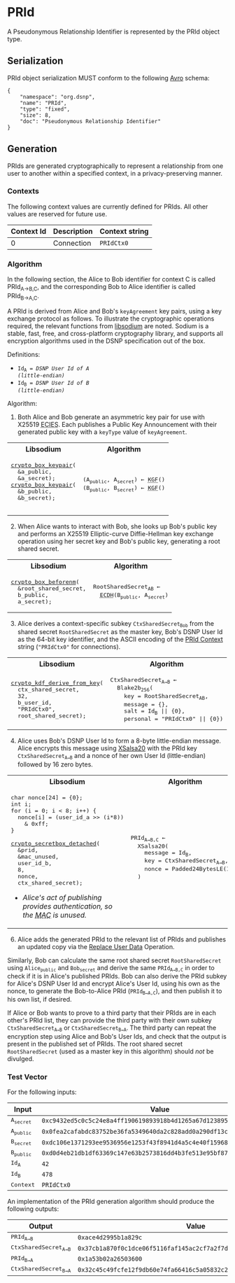 # PRId

A Pseudonymous Relationship Identifier is represented by the PRId object type.

## Serialization

PRId object serialization MUST conform to the following [Avro](https://avro.apache.org) schema:

```
{
    "namespace": "org.dsnp",
    "name": "PRId",
    "type": "fixed",
    "size": 8,
    "doc": "Pseudonymous Relationship Identifier"
}
```

## Generation

PRIds are generated cryptographically to represent a relationship from one user to another within a specified context, in a privacy-preserving manner.

### Contexts

The following context values are currently defined for PRIds. All other values are reserved for future use.

| Context Id | Description | Context string |
| --- | --- | --- |
| 0 | Connection | `PRIdCtx0` |

### Algorithm

In the following section, the Alice to Bob identifier for context C is called PRId<sub>A→B,C</sub>, and the corresponding Bob to Alice identifier is called PRId<sub>B→A,C</sub>.

A PRId is derived from Alice and Bob's `keyAgreement` key pairs, using a key exchange protocol as follows. To illustrate the cryptographic operations required, the relevant functions from [libsodium](https://libsodium.org) are noted. Sodium is a stable, fast, free, and cross-platform cryptography library, and supports all encryption algorithms used in the DSNP specification out of the box.

Definitions:
* <code>Id<sub>A</sub> = _DSNP User Id of A (little-endian)_</code>
* <code>Id<sub>B</sub> = _DSNP User Id of B (little-endian)_</code>

Algorithm:

1. Both Alice and Bob generate an asymmetric key pair for use with X25519 <abbr title="Elliptic Curve Integrated Encryption Scheme">ECIES</abbr>.
   Each publishes a Public Key Announcement with their generated public key with a `keyType` value of `keyAgreement`.

<!-- yaspeller ignore:start -->
<table style="table-layout:fixed">
<tr><th>Libsodium</th><th>Algorithm</th></tr>
<tr><td>
<tt>
<pre>
<a href="https://libsodium.gitbook.io/doc/public-key_cryptography/authenticated_encryption#key-pair-generation">crypto_box_keypair</a>(
  &a_public,
  &a_secret);
<a href="https://libsodium.gitbook.io/doc/public-key_cryptography/authenticated_encryption#key-pair-generation">crypto_box_keypair</a>(
  &b_public, 
  &b_secret);
  </pre>
</tt>

</td><td>
<tt><pre>
(A<sub>public</sub>, A<sub>secret</sub>) &#8592; <abbr title="Key Generation Function">KGF</abbr>()
(B<sub>public</sub>, B<sub>secret</sub>) &#8592; <abbr title="Key Generation Function">KGF</abbr>()
</tt></pre>

</td></tr></table>
<!-- yaspeller ignore:end -->

2. When Alice wants to interact with Bob, she looks up Bob's public key and performs an X25519 Elliptic-curve Diffie-Hellman key exchange operation using her secret key and Bob's public key, generating a root shared secret.

<!-- yaspeller ignore:start -->
<table style="table-layout:fixed">
<tr><th>Libsodium</th><th>Algorithm</th></tr>
<tr><td>
<tt><pre>
<a href="https://libsodium.gitbook.io/doc/public-key_cryptography/authenticated_encryption#precalculation-interface">crypto_box_beforenm</a>(
  &root_shared_secret,
  b_public,
  a_secret);
</pre></tt>
</td><td>
<tt><pre>
RootSharedSecret<sub>AB</sub> &#8592;
  <abbr title="Elliptic-curve Diffie-Hellman">ECDH</abbr>(B<sub>public</sub>, A<sub>secret</sub>)
</pre></tt>
</td></tr></table>
<!-- yaspeller ignore:end -->

3. Alice derives a context-specific subkey <code>CtxSharedSecret<sub>Bob</sub></code> from the shared secret `RootSharedSecret` as the master key, Bob's DSNP User Id as the 64-bit key identifier, and the ASCII encoding of the [PRId Context](#contexts) string (`"PRIdCtx0"` for connections).

<!-- yaspeller ignore:start -->
<table style="table-layout:fixed">
<tr><th>Libsodium</th><th>Algorithm</th></tr>
<tr><td>
<tt><pre>
<a href="https://libsodium.gitbook.io/doc/key_derivation">crypto_kdf_derive_from_key</a>(
  ctx_shared_secret,
  32,
  b_user_id,
  "PRIdCtx0",
  root_shared_secret);
</pre></tt>
</td><td>
<tt><pre>
CtxSharedSecret<sub>A→B</sub> &#8592
  Blake2b<sub>256</sub>(
    key = RootSharedSecret<sub>AB</sub>,
    message = {},
    salt = Id<sub>B</sub> || {0},
    personal = "PRIdCtx0" || {0})
</pre></tt>
</td></tr></table>
<!-- yaspeller ignore:end -->

4. Alice uses Bob's DSNP User Id to form a 8-byte little-endian message.
Alice encrypts this message using [XSalsa20](http://cr.yp.to/snuffle/xsalsa-20110204.pdf) with the PRId key <code>CtxSharedSecret<sub>A→B</sub></code> and a nonce of her own User Id (little-endian) followed by 16 zero bytes.

<!-- yaspeller ignore:start -->
<table style="table-layout:fixed">
<tr><th>Libsodium</th><th>Algorithm</th></tr>
<tr><td>
<tt><pre>
char nonce[24] = {0};
int i;
for (i = 0; i < 8; i++) {
  nonce[i] = (user_id_a >> (i*8))
    & 0xff;
}<br>
<a href="https://libsodium.gitbook.io/doc/secret-key_cryptography/secretbox#detached-mode">crypto_secretbox_detached</a>(
  &prid,
  &mac_unused,
  user_id_b,
  8,
  nonce,
  ctx_shared_secret);
</pre></tt>

* <i>Alice's act of publishing provides authentication, so the <abbr title="Message Authentication Code">MAC</abbr> is unused.</i>

</td><td>
<tt><pre>
PRId<sub>A→B,C</sub> &#8592
  XSalsa20(
    message = Id<sub>B</sub>,
    key = CtxSharedSecret<sub>A→B</sub>,
    nonce = Padded24BytesLE(Id<sub>A</sub>)
  )
</pre></tt>
</td></tr></table>
<!-- yaspeller ignore:end -->

6. Alice adds the generated PRId to the relevant list of PRIds and publishes an updated copy via the [Replace User Data](../UserData.md#replace-user-data-operation) Operation.

Similarly, Bob can calculate the same root shared secret `RootSharedSecret` using <code>Alice<sub>public</sub></code> and <code>Bob<sub>secret</sub></code> and derive the same <code>PRId<sub>A→B,C</sub></code> in order to check if it is in Alice's published PRIds.
Bob can also derive the PRId subkey for Alice's DSNP User Id and encrypt Alice's User Id, using his own as the nonce, to generate the Bob-to-Alice PRId (<code>PRId<sub>B→A,C</sub></code>), and then publish it to his own list, if desired.

If Alice or Bob wants to prove to a third party that their PRIds are in each other's PRId list, they can provide the third party with their own subkey <code>CtxSharedSecret<sub>A→B</sub></code> or <code>CtxSharedSecret<sub>B→A</sub></code>.
The third party can repeat the encryption step using Alice and Bob's User Ids, and check that the output is present in the published set of PRIds. The root shared secret `RootSharedSecret` (used as a master key in this algorithm) should _not_ be divulged.

### Test Vector

For the following inputs:

| Input | Value |
| --- | --- |
| <tt>A<sub>secret</tt> | `0xc9432ed5c0c5c24e8a4ff190619893918b4d1265a67d123895023fa7324b43e0` |
| <tt>A<sub>public</sub></tt> | `0x0fea2cafabdc83752be36fa5349640da2c828add0a290df13cd2d8173eb2496f` |
| <tt>B<sub>secret</sub></tt> | `0xdc106e1371293ee9536956e1253f43f8941d4a5c4e40f15968d24b75512b6920` |
| <tt>B<sub>public</sub></tt> | `0xd0d4eb21db1df63369c147e63b2573816dd4b3fe513e95bf87f7ed1835407e62` |
| <tt>Id<sub>A</sub></tt> | `42` |
| <tt>Id<sub>B</sub></tt> | `478` |
| <tt>Context</tt> | `PRIdCtx0` |

An implementation of the PRId generation algorithm should produce the following outputs:

| Output | Value |
| --- | --- |
| <tt>PRId<sub>A→B</sub></tt> | `0xace4d2995b1a829c` |
| <tt>CtxSharedSecret<sub>A→B</sub></tt> | `0x37cb1a870f0c1dce06f5116faf145ac2cf7a2f7d30136be4eea70c324932e6d2` |
| <tt>PRId<sub>B→A</sub></tt> | `0x1a53b02a26503600` |
| <tt>CtxSharedSecret<sub>B→A</sub></tt> | `0x32c45c49fcfe12f9db60e74fa66416c5a05832c298814d82032a6783a4b1fca0` |
